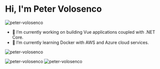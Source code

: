 <h1>Hi, I'm Peter Volosenco</h1>

<p align="left"> <img src="https://komarev.com/ghpvc/?username=peter-volosenco&label=Profile%20views&color=0e75b6&style=for-the-badge" alt="peter-volosenco" /> </p>

- 🔭 I’m currently working on building Vue applications coupled with .NET Core.
- 🌱 I’m currently learning Docker with AWS and Azure cloud services.
<!--
- 👯 I’m looking to collaborate on ...
- 🤔 I’m looking for help with ...
- 😄 Pronouns: ...
- ⚡ Fun fact: ...
- 📫 How to reach me: ...
- 💬 Ask me about ...
-->

<p><img  src="https://github-readme-streak-stats.herokuapp.com/?user=peter-volosenco&" alt="peter-volosenco" /></p>
<p><img  src="https://github-readme-stats.vercel.app/api?username=peter-volosenco&show_icons=true&locale=en" alt="peter-volosenco" /> <img src="https://github-readme-stats.vercel.app/api/top-langs?username=peter-volosenco&show_icons=true&locale=en&layout=compact" alt="peter-volosenco" /></p>
